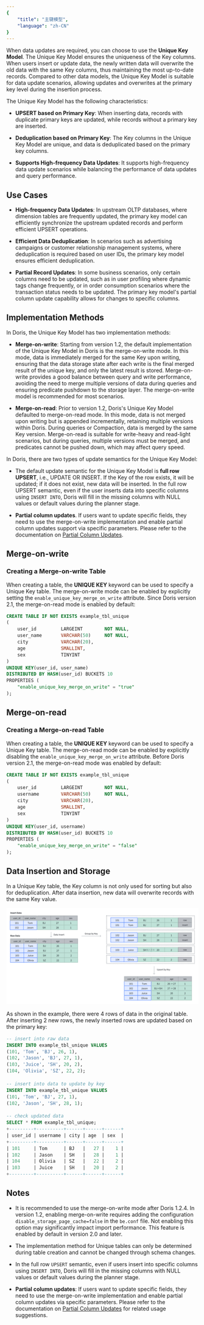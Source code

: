 ```yaml
---
{
    "title": "主键模型",
    "language": "zh-CN"
}
---
```


<!-- 
Licensed to the Apache Software Foundation (ASF) under one
or more contributor license agreements.  See the NOTICE file
distributed with this work for additional information
regarding copyright ownership.  The ASF licenses this file
to you under the Apache License, Version 2.0 (the
"License"); you may not use this file except in compliance
with the License.  You may obtain a copy of the License at

  http://www.apache.org/licenses/LICENSE-2.0

Unless required by applicable law or agreed to in writing,
software distributed under the License is distributed on an
"AS IS" BASIS, WITHOUT WARRANTIES OR CONDITIONS OF ANY
KIND, either express or implied.  See the License for the
specific language governing permissions and limitations
under the License.
-->


When data updates are required, you can choose to use the **Unique Key Model**. The Unique Key Model ensures the uniqueness of the Key columns. When users insert or update data, the newly written data will overwrite the old data with the same Key columns, thus maintaining the most up-to-date records. Compared to other data models, the Unique Key Model is suitable for data update scenarios, allowing updates and overwrites at the primary key level during the insertion process.

The Unique Key Model has the following characteristics:

* **UPSERT based on Primary Key**: When inserting data, records with duplicate primary keys are updated, while records without a primary key are inserted.

* **Deduplication based on Primary Key**: The Key columns in the Unique Key Model are unique, and data is deduplicated based on the primary key columns.

* **Supports High-frequency Data Updates**: It supports high-frequency data update scenarios while balancing the performance of data updates and query performance.

## Use Cases

* **High-frequency Data Updates**: In upstream OLTP databases, where dimension tables are frequently updated, the primary key model can efficiently synchronize the upstream updated records and perform efficient UPSERT operations.

* **Efficient Data Deduplication**: In scenarios such as advertising campaigns or customer relationship management systems, where deduplication is required based on user IDs, the primary key model ensures efficient deduplication.

* **Partial Record Updates**: In some business scenarios, only certain columns need to be updated, such as in user profiling where dynamic tags change frequently, or in order consumption scenarios where the transaction status needs to be updated. The primary key model's partial column update capability allows for changes to specific columns.

## Implementation Methods

In Doris, the Unique Key Model has two implementation methods:

* **Merge-on-write**: Starting from version 1.2, the default implementation of the Unique Key Model in Doris is the merge-on-write mode. In this mode, data is immediately merged for the same Key upon writing, ensuring that the data storage state after each write is the final merged result of the unique key, and only the latest result is stored. Merge-on-write provides a good balance between query and write performance, avoiding the need to merge multiple versions of data during queries and ensuring predicate pushdown to the storage layer. The merge-on-write model is recommended for most scenarios.

* **Merge-on-read**: Prior to version 1.2, Doris's Unique Key Model defaulted to merge-on-read mode. In this mode, data is not merged upon writing but is appended incrementally, retaining multiple versions within Doris. During queries or Compaction, data is merged by the same Key version. Merge-on-read is suitable for write-heavy and read-light scenarios, but during queries, multiple versions must be merged, and predicates cannot be pushed down, which may affect query speed.

In Doris, there are two types of update semantics for the Unique Key Model:

* The default update semantic for the Unique Key Model is **full row UPSERT**, i.e., UPDATE OR INSERT. If the Key of the row exists, it will be updated; if it does not exist, new data will be inserted. In the full row UPSERT semantic, even if the user inserts data into specific columns using `INSERT INTO`, Doris will fill in the missing columns with NULL values or default values during the planner stage.

* **Partial column updates**. If users want to update specific fields, they need to use the merge-on-write implementation and enable partial column updates support via specific parameters. Please refer to the documentation on [Partial Column Updates](../../data-operate/update/update-of-unique-model).

## Merge-on-write

### Creating a Merge-on-write Table

When creating a table, the **UNIQUE KEY** keyword can be used to specify a Unique Key table. The merge-on-write mode can be enabled by explicitly setting the `enable_unique_key_merge_on_write` attribute. Since Doris version 2.1, the merge-on-read mode is enabled by default:


```sql
CREATE TABLE IF NOT EXISTS example_tbl_unique
(
    user_id         LARGEINT        NOT NULL,
    user_name       VARCHAR(50)     NOT NULL,
    city            VARCHAR(20),
    age             SMALLINT,
    sex             TINYINT
)
UNIQUE KEY(user_id, user_name)
DISTRIBUTED BY HASH(user_id) BUCKETS 10
PROPERTIES (
    "enable_unique_key_merge_on_write" = "true"
);
```

## Merge-on-read

### Creating a Merge-on-read Table

When creating a table, the **UNIQUE KEY** keyword can be used to specify a Unique Key table. The merge-on-read mode can be enabled by explicitly disabling the `enable_unique_key_merge_on_write` attribute. Before Doris version 2.1, the merge-on-read mode was enabled by default:

```sql
CREATE TABLE IF NOT EXISTS example_tbl_unique
(
    user_id         LARGEINT        NOT NULL,
    username        VARCHAR(50)     NOT NULL,
    city            VARCHAR(20),
    age             SMALLINT,
    sex             TINYINT
)
UNIQUE KEY(user_id, username)
DISTRIBUTED BY HASH(user_id) BUCKETS 10
PROPERTIES (
    "enable_unique_key_merge_on_write" = "false"
);
```

## Data Insertion and Storage

In a Unique Key table, the Key column is not only used for sorting but also for deduplication. After data insertion, new data will overwrite records with the same Key value.

![unique-key-model-insert](/images/table-desigin/unique-key-model-insert.png)

As shown in the example, there were 4 rows of data in the original table. After inserting 2 new rows, the newly inserted rows are updated based on the primary key:

```sql
-- insert into raw data
INSERT INTO example_tbl_unique VALUES
(101, 'Tom', 'BJ', 26, 1),
(102, 'Jason', 'BJ', 27, 1),
(103, 'Juice', 'SH', 20, 2),
(104, 'Olivia', 'SZ', 22, 2);

-- insert into data to update by key
INSERT INTO example_tbl_unique VALUES
(101, 'Tom', 'BJ', 27, 1),
(102, 'Jason', 'SH', 28, 1);

-- check updated data
SELECT * FROM example_tbl_unique;
+---------+----------+------+------+------+
| user_id | username | city | age  | sex  |
+---------+----------+------+------+------+
| 101     | Tom      | BJ   |   27 |    1 |
| 102     | Jason    | SH   |   28 |    1 |
| 104     | Olivia   | SZ   |   22 |    2 |
| 103     | Juice    | SH   |   20 |    2 |
+---------+----------+------+------+------+
```

## Notes

* It is recommended to use the merge-on-write mode after Doris 1.2.4. In version 1.2, enabling merge-on-write requires adding the configuration `disable_storage_page_cache=false` in the `be.conf` file. Not enabling this option may significantly impact import performance. This feature is enabled by default in version 2.0 and later.

* The implementation method for Unique tables can only be determined during table creation and cannot be changed through schema changes.

* In the full row `UPSERT` semantic, even if users insert into specific columns using `INSERT INTO`, Doris will fill in the missing columns with NULL values or default values during the planner stage.

* **Partial column updates**: If users want to update specific fields, they need to use the merge-on-write implementation and enable partial column updates via specific parameters. Please refer to the documentation on [Partial Column Updates](../../data-operate/update/update-of-unique-model) for related usage suggestions.

